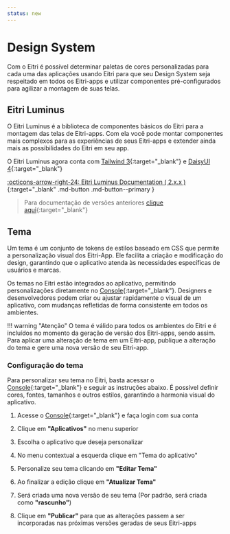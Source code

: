 ```yaml
---
status: new
---
```


# Design System

Com o Eitri é possível determinar paletas de cores personalizadas para cada uma das aplicações usando Eitri para que seu Design System seja respeitado em todos os Eitri-apps e utilizar componentes pré-configurados para agilizar a montagem de suas telas.

## Eitri Luminus

O Eitri Luminus é a biblioteca de componentes básicos do Eitri para a montagem das telas de Eitri-apps. Com ela você pode montar componentes mais complexos para as experiências de seus Eitri-apps e extender ainda mais as possibilidades do Eitri em seu app.

O Eitri Luminus agora conta com [Tailwind 3](https://v3.tailwindcss.com/){:target="_blank"} e [DaisyUI 4](https://v4.daisyui.com/){:target="_blank"}

[:octicons-arrow-right-24: Eitri Luminus Documentation ( 2.x.x )](https://cdn.83io.com.br/library/luminus-ui/doc/latest/){:target="_blank" .md-button .md-button--primary }

> Para documentação de versões anteriores [clique aqui](https://cdn.83io.com.br/library/luminus-ui/doc/1.83.0/){:target="_blank"}

## Tema

Um tema é um conjunto de tokens de estilos baseado em CSS que permite a personalização visual dos Eitri-App. Ele facilita a criação e modificação do design, garantindo que o aplicativo atenda às necessidades específicas de usuários e marcas.

Os temas no Eitri estão integrados ao aplicativo, permitindo personalizações diretamente no [Console](https://console.eitri.tech/){:target="_blank"}. Designers e desenvolvedores podem criar ou ajustar rapidamente o visual de um aplicativo, com mudanças refletidas de forma consistente em todos os ambientes.


!!! warning "Atenção"
    O tema é válido para todos os ambientes do Eitri e é incluídos no momento da geração de versão dos Eitri-apps, sendo assim. Para aplicar uma alteração de tema em um Eitri-app, publique a alteração do tema e gere uma nova versão de seu Eitri-app.


### Configuração do tema
Para personalizar seu tema no Eitri, basta acessar o [Console](https://console.eitri.tech/){:target="_blank"} e seguir as instruções abaixo. É possível definir cores, fontes, tamanhos e outros estilos, garantindo a harmonia visual do aplicativo.

1. Acesse o [Console](https://console.eitri.tech/){:target="_blank"} e faça login com sua conta

2. Clique em **"Aplicativos"** no menu superior

3. Escolha o aplicativo que deseja personalizar

4. No menu contextual a esquerda clique em "Tema do aplicativo"

5. Personalize seu tema clicando em **"Editar Tema"**

6. Ao finalizar a edição clique em **"Atualizar Tema"**

7. Será criada uma nova versão de seu tema (Por padrão, será criada como **"rascunho"**)

8. Clique em **"Publicar"** para que as alterações passem a ser incorporadas nas próximas versões geradas de seus Eitri-apps